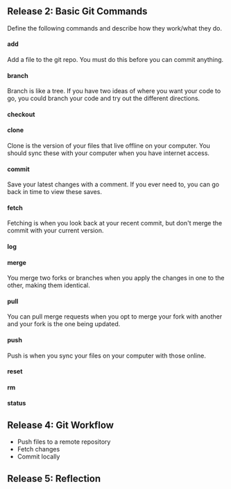 ## Release 2: Basic Git Commands
Define the following commands and describe how they work/what they do.  


#### add
<!-- Your defnition here -->
Add a file to the git repo. You must do this before you can commit anything.

#### branch
<!-- Your defnition here -->
Branch is like a tree. If you have two ideas of where you want your code to go, you could branch your code
and try out the different directions.

#### checkout
<!-- Your defnition here -->

#### clone
<!-- Your defnition here -->
Clone is the version of your files that live offline on your computer. You should sync these with your computer when you have internet access.

#### commit
<!-- Your defnition here -->
Save your latest changes with a comment. If you ever need to, you can go back in time to view these saves.

#### fetch
<!-- Your defnition here -->
Fetching is when you look back at your recent commit, but don't merge the commit with your current version.

#### log
<!-- Your defnition here -->

#### merge
<!-- Your defnition here -->
You merge two forks or branches when you apply the changes in one to the other, making them identical.

#### pull
<!-- Your defnition here -->
You can pull merge requests when you opt to merge your fork with another and your fork is the one being updated.

#### push
<!-- Your defnition here -->
Push is when you sync your files on your computer with those online.

#### reset
<!-- Your defnition here -->

#### rm
<!-- Your defnition here -->

#### status


## Release 4: Git Workflow

- Push files to a remote repository
- Fetch changes
- Commit locally

## Release 5: Reflection
